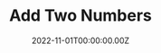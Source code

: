 ---
layout: layouts/dojos.njk
title: Add Two Numbers
level: "Medium"
language: javascript
link_to_problem: https://leetcode.com/problems/add-two-numbers/description/
link_to_solution: https://github.com/fatchild/leetcode_solutions/tree/main/0001_two_sum/javascript
date: 2022-11-01T00:00:00.00Z
site: leetcode
tags: 
  - Linked List
  - Math
  - Recursion
---